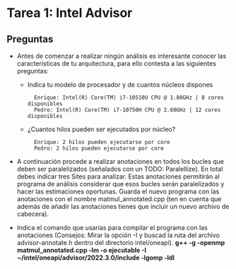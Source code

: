 # Tarea 1: Intel Advisor

## Preguntas
* Antes de comenzar a realizar ningún análisis es interesante conocer las características de tu arquitectura, para ello contesta a las siguientes preguntas:
    * Indica tu modelo de procesador y de cuantos núcleos dispones
    
            Enrique: Intel(R) Core(TM) i7-10510U CPU @ 1.80GHz | 8 cores disponibles
            Pedro: Intel(R) Core(TM) i7-10750H CPU @ 2.60GHz | 12 cores disponibles
    * ¿Cuantos hilos pueden ser ejecutados por núcleo?
    
            Enrique: 2 hilos pueden ejecutarse por core
            Pedro: 2 hilos pueden ejecutarse por core

* A continuación procede a realizar anotaciones en todos los bucles que deben ser paralelizados (señalados con un TODO: Paralellize). En total debes indicar tres Sites para analizar. Estas anotaciones permitirán al programa de análisis considerar que esos bucles serán paralelizados y hacer las estimaciones oportunas. Guarda el nuevo programa con las anotaciones con el nombre matmul_annotated.cpp (ten en cuenta que además de añadir las anotaciones tienes que incluir un nuevo archivo de cabecera).

* Indica el comando que usarías para compilar el programa con las anotaciones (Consejos: Mirar la opción -I y buscad la ruta del archivo advisor-annotate.h dentro del directorio intel/oneapi).
            **g++ -g -openmp matmul_annotated.cpp -lm -o ejecutable -I ~/intel/oneapi/advisor/2022.3.0/include -lgomp -ldl**
